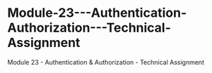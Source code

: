 # Module-23---Authentication-Authorization---Technical-Assignment
Module 23 - Authentication &amp; Authorization - Technical Assignment
